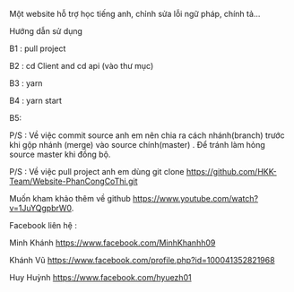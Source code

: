 Một website hỗ trợ học tiếng anh, chỉnh sửa lỗi ngữ pháp, chính tả...

Hướng dẫn sử dụng

B1 : pull project

B2 : cd Client and cd api (vào thư mục)

B3 : yarn

B4 : yarn start

B5:

P/S : Về việc commit source anh em nên chia ra cách nhánh(branch) trước khi gộp nhánh (merge) vào source chính(master) . Để tránh làm hỏng source master khi đồng bộ.

P/S : Về việc pull project anh em dùng git clone https://github.com/HKK-Team/Website-PhanCongCoThi.git

Muốn kham khảo thêm về github https://www.youtube.com/watch?v=1JuYQgpbrW0.

Facebook liên hệ :

Minh Khánh https://www.facebook.com/MinhKhanhh09

Khánh Vũ https://www.facebook.com/profile.php?id=100041352821968

Huy Huỳnh https://www.facebook.com/hyuezh01